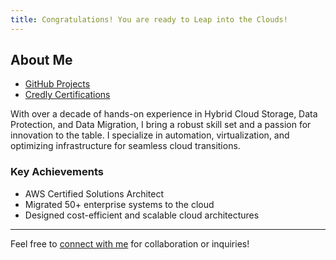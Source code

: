 ```yaml
---
title: Congratulations! You are ready to Leap into the Clouds!
---
```


## About Me

- [GitHub Projects](https://github.com/greyknight28/Projects)
- [Credly Certifications](https://www.credly.com/users/rohitkr2803/badges)

With over a decade of hands-on experience in Hybrid Cloud Storage, Data Protection, and Data Migration, I bring a robust skill set and a passion for innovation to the table. I specialize in automation, virtualization, and optimizing infrastructure for seamless cloud transitions.

### Key Achievements
- AWS Certified Solutions Architect
- Migrated 50+ enterprise systems to the cloud
- Designed cost-efficient and scalable cloud architectures

---

Feel free to [connect with me](https://linkedin.com/in/your-profile) for collaboration or inquiries!
